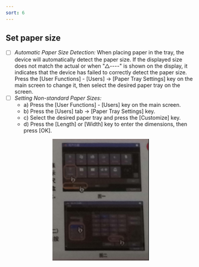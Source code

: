 ```yaml
---
sort: 6
---
```

## **Set paper size**
- [ ]	*Automatic Paper Size Detection:*
When placing paper in the tray, the device will automatically detect the paper size. If the displayed size does not match the actual or when "△----" is shown on the display, it indicates that the device has failed to correctly detect the paper size. Press the [User Functions] - [Users] -> [Paper Tray Settings] key on the main screen to change it, then select the desired paper tray on the screen.
- [ ]	*Setting Non-standard Paper Sizes:*
    - a) Press the [User Functions] - [Users] key on the main screen.
    - b) Press the [Users] tab -> [Paper Tray Settings] key. 
    - c) Select the desired paper tray and press the [Customize] key. 
    - d) Press the [Length] or [Width] key to enter the dimensions, then press [OK].
<div align=center><img src="https://github.com/LttGenius/seuwx-print.github.io/blob/main/images/mobile_device_13.png?raw=true"></div>